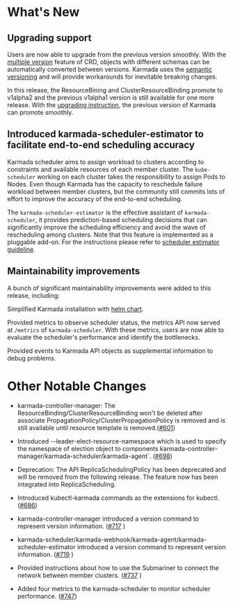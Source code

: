 # What's New
## Upgrading support
Users are now able to upgrade from the previous version smoothly. With the 
[multiple version](https://kubernetes.io/docs/tasks/extend-kubernetes/custom-resources/custom-resource-definition-versioning/#specify-multiple-versions)
feature of CRD,
objects with different schemas can be automatically converted between versions. Karmada uses the [semantic 
versioning](https://semver.org/) and will provide workarounds for inevitable breaking changes.

In this release, the ResourceBining and ClusterResourceBinding promote to v1alpha2 and the previous v1alpha1 
version is still available for one more release. With the 
[upgrading instruction](https://github.com/karmada-io/karmada/tree/9126cffa218871e921510d3deb1b185c8a4dee3d/docs/upgrading),
the previous version of 
Karmada can promote smoothly.

## Introduced karmada-scheduler-estimator to facilitate end-to-end scheduling accuracy
Karmada scheduler aims to assign workload to clusters according to constraints and available resources of 
each member cluster. The `kube-scheduler` working on each cluster takes the responsibility to assign Pods 
to Nodes.
Even though Karmada has the capacity to reschedule failure workload between member clusters, but the 
community still commits lots of effort to improve the accuracy of the end-to-end scheduling.

The `karmada-scheduler-estimator` is the effective assistant of `karmada-scheduler`, it provides 
prediction-based scheduling decisions that can significantly improve the scheduling efficiency and 
avoid the wave of rescheduling among clusters. Note that this feature is implemented as 
a pluggable add-on. For the instructions please refer to 
[scheduler estimator guideline](https://github.com/karmada-io/karmada/blob/9126cffa218871e921510d3deb1b185c8a4dee3d/docs/scheduler-estimator.md).


## Maintainability improvements
A bunch of significant maintainability improvements were added to this release, including:

Simplified Karmada installation with 
[helm chart](https://github.com/karmada-io/karmada/tree/9126cffa218871e921510d3deb1b185c8a4dee3d/charts).

Provided metrics to observe scheduler status, the metrics API now served at `/metrics` of `karmada-scheduler`.
With these metrics, users are now able to evaluate the scheduler's performance and identify the bottlenecks.

Provided events to Karmada API objects as supplemental information to debug problems.

# Other Notable Changes
- karmada-controller-manager: The ResourceBinding/ClusterResourceBinding won't be deleted after associate 
  PropagationPolicy/ClusterPropagationPolicy is removed and is still available until resource template is
  removed.([#601](https://github.com/karmada-io/karmada/pull/601))
  
- Introduced --leader-elect-resource-namespace which is used to specify the namespace of election object 
  to components karmada-controller-manager/karmada-scheduler/karmada-agent`. 
  ([#698](https://github.com/karmada-io/karmada/pull/698))
  
- Deprecation: The API ReplicaSchedulingPolicy has been deprecated and will be removed from the following 
  release. The feature now has been integrated into ReplicaScheduling.
- Introduced kubectl-karmada commands as the extensions for kubectl.
  ([#686](https://github.com/karmada-io/karmada/pull/686))
  
- karmada-controller-manager introduced a version command to represent version information.
  ([#717](https://github.com/karmada-io/karmada/pull/717) )
  
- karmada-scheduler/karmada-webhook/karmada-agent/karmada-scheduler-estimator introduced a version command to 
  represent version information. ([#719](https://github.com/karmada-io/karmada/pull/719) )
  
- Provided instructions about how to use the Submariner to connect the network between member 
  clusters. ([#737](https://github.com/karmada-io/karmada/pull/737) )
  
- Added four metrics to the karmada-scheduler to monitor scheduler performance. 
  ([#747](https://github.com/karmada-io/karmada/pull/747))
  